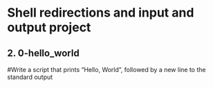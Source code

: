 # Shell redirections and input and output project
## 2. 0-hello_world 
#Write a script that prints “Hello, World”, followed by a new line to the standard output
